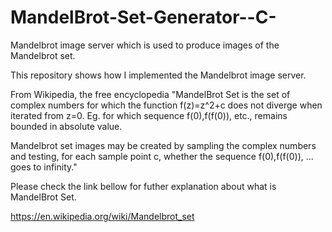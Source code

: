 # MandelBrot-Set-Generator--C-
Mandelbrot image server which is used to produce images of the Mandelbrot set.

This repository shows how I implemented the Mandelbrot image server.


From Wikipedia, the free encyclopedia
"MandelBrot Set is the set of complex numbers for which the function f(z)=z^2+c does not diverge when iterated from z=0. Eg. for which sequence f(0),f(f(0)), etc., remains bounded in absolute value.

Mandelbrot set images may be created by sampling the complex numbers and testing, for each sample point c, whether the sequence f(0),f(f(0)), ... goes to infinity."


Please check the link bellow for futher explanation about what is MandelBrot Set.

https://en.wikipedia.org/wiki/Mandelbrot_set
